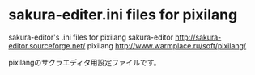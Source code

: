 # sakura-editer.ini files for pixilang
sakura-editor's .ini files for pixilang
sakura-editor
http://sakura-editor.sourceforge.net/
pixilang
http://www.warmplace.ru/soft/pixilang/

pixilangのサクラエディタ用設定ファイルです。

